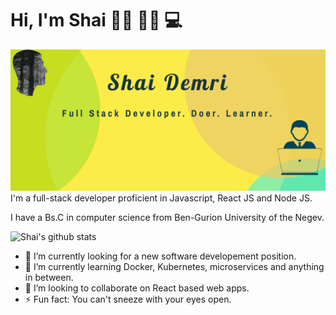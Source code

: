 # Hi, I'm Shai 👋🏼 👨‍💻 💻

<img src="https://raw.githubusercontent.com/ShaiDemri/ShaiDemri/master/banner.png" alt="banner that says Shai Demri - a full stack developer">
  I'm a full-stack developer proficient in Javascript, React JS and Node JS.

  I have a Bs.C in computer science from Ben-Gurion University of the Negev.

![Shai's github stats](https://github-readme-stats.vercel.app/api?username=shaidemri&show_icons=true&count_private=true&theme=buefy)

- 🔭 I’m currently looking for a new software developement position.
- 🌱 I’m currently learning Docker, Kubernetes, microservices and anything in between.
- 👫 I’m looking to collaborate on React based web apps.
- ⚡ Fun fact: You can't sneeze with your eyes open.
